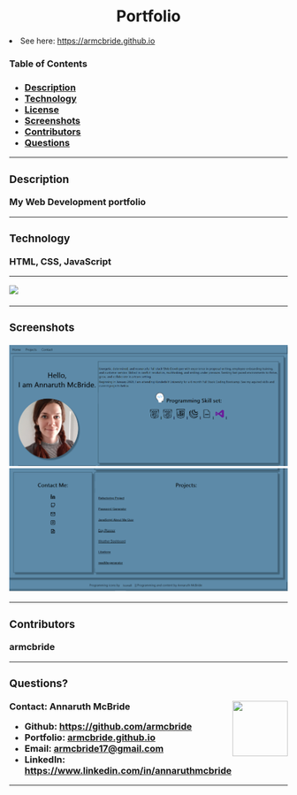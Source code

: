 
  <h1 align= "center">Portfolio</h1> 
  <li>See here: <a href="https://armcbride.github.io" target="blank">https://armcbride.github.io</a></li>
  <h3>Table of Contents<h3>
  <ul>
  <li><a href="#descrip">Description</a></li>   
  <li><a href="#tech">Technology</a></li>  
  <li><a href="#license">License</a></li>
  <li><a href="#screen">Screenshots</a></li> 
  <li><a href="#contr">Contributors</a></li> 
  <li><a href="#quest">Questions</a></li>  
  </ul>
    <hr>
  <div id="descrip"><h3>Description</h3> </div>
  My Web Development portfolio
  <hr>
  <div id="tech"><h3>Technology</h3></div>           
  <p> HTML, CSS, JavaScript</p>
  <hr>
  <p><img id="license" align="left" src= "https://img.shields.io/badge/License-MIT-blue"></p><br>
  <hr>
  <div id="screen"><h3>Screenshots</h3></div>
  <p><img src="./assets/images/port-1.PNG"><img src="./assets/images/port-2.PNG"></p>
  <hr>
  <div id="contr"><h3>Contributors</h3> </div>
  <p>armcbride</p> 
  <hr>
  <div id="quest"><h3>Questions?</h3> </div>
  <img align="right" width="100" height="100" src="https://avatars3.githubusercontent.com/u/58277359?v=4">         
    Contact: Annaruth McBride       
  <ul>
  <li>Github: <a href= "https://github.com/armcbride">https://github.com/armcbride</a></li>
  <li>Portfolio: <a href= "armcbride.github.io">armcbride.github.io</a></li>
  <li>Email: <a href= "mailto:armcbride17@gmail.com">armcbride17@gmail.com</a> </li>     
  <li>LinkedIn: <a href= "https://www.linkedin.com/in/annaruthmcbride">https://www.linkedin.com/in/annaruthmcbride</a></li>
  </ul> 
  <hr>
